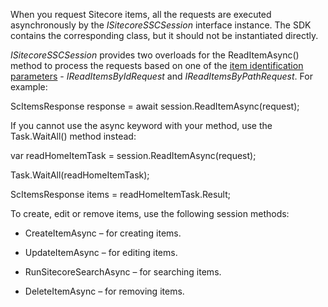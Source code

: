 When you request Sitecore items, all the requests are executed
asynchronously by the *ISitecoreSSCSession* interface instance. The SDK
contains the corresponding class, but it should not be instantiated
directly.

*ISitecoreSSCSession* provides two overloads for the ReadItemAsync()
method to process the requests based on one of the [item identification
parameters](373D2141-9C63-40C6-A904-877B96AA89F8) -
*IReadItemsByIdRequest* and *IReadItemsByPathRequest*. For example:

ScItemsResponse response = await session.ReadItemAsync(request);

If you cannot use the async keyword with your method, use the
Task.WaitAll() method instead:

var readHomeItemTask = session.ReadItemAsync(request);

Task.WaitAll(readHomeItemTask);

ScItemsResponse items = readHomeItemTask.Result;

To create, edit or remove items, use the following session methods:

-   CreateItemAsync – for creating items.

-   UpdateItemAsync – for editing items.

-   RunSitecoreSearchAsync – for searching items.

-   DeleteItemAsync – for removing items.
